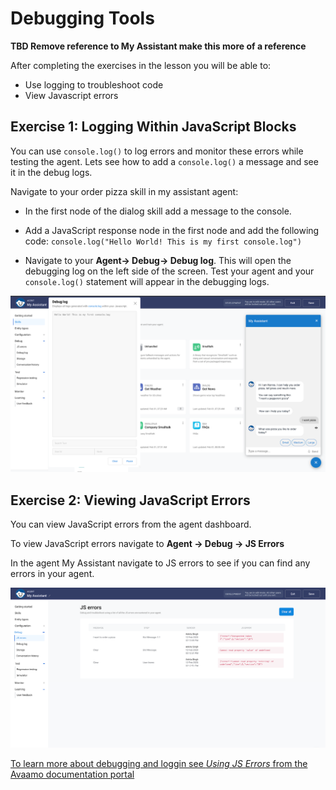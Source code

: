 # Debugging Tools

**TBD Remove reference to My Assistant make this more of a reference**

After completing the exercises in the lesson you will be able to:

- Use logging to troubleshoot code
- View Javascript errors

## Exercise 1: Logging Within JavaScript Blocks

You can use `console.log()` to log errors and monitor these errors while testing the agent.
Lets see how to add a `console.log()` a message and see it in the debug logs.

Navigate to your order pizza skill in my assistant agent:

- In the first node of the dialog skill add a message to the console.

- Add a JavaScript response node in the first node and add the following code:
`console.log("Hello World! This is my first console.log")`

- Navigate to your **Agent-> Debug-> Debug log**. This will open the debugging log on the left side of the screen.
Test your agent and your `console.log()` statement will appear in the debugging logs.

![Javascript logging console](contents/debug/images/javascript-logging.png)

## Exercise 2: Viewing JavaScript Errors

You can view JavaScript errors from the agent dashboard. 

To view JavaScript errors navigate to **Agent -> Debug -> JS Errors**

In the agent My Assistant navigate to JS errors to see if you can find any errors in your agent.

![Javascript error log](contents/debug/images/javascript-errors-log.png)

[To learn more about debugging and loggin see _Using JS Errors_ from the Avaamo documentation portal](https://docs.avaamo.com/v5/how-to/build-skills/create-skill/using-dialog-designer/debug-skill#using-js-errors)
